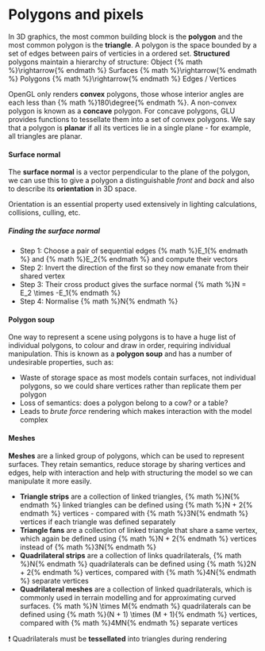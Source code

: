 # Polygons and pixels

In 3D graphics, the most common building block is the **polygon** and the most common polygon is the **triangle**. A polygon is the space bounded by a set of edges between pairs of verticies in a ordered set. **Structured** polygons maintain a hierarchy of structure: Object {% math %}\rightarrow{% endmath %} Surfaces {% math %}\rightarrow{% endmath %} Polygons {% math %}\rightarrow{% endmath %} Edges / Vertices

OpenGL only renders **convex** polygons, those whose interior angles are each less than {% math %}180\degree{% endmath %}. A non-convex polygon is known as a **concave** polygon. For concave polygons, GLU provides functions to tessellate them into a set of convex polygons. We say that a polygon is **planar** if all its vertices lie in a single plane - for example, all triangles are planar.

#### Surface normal
The **surface normal** is a vector perpendicular to the plane of the polygon, we can use this to give a polygon a distinguishable *front* and *back* and also to describe its **orientation** in 3D space.

Orientation is an essential property used extensively in lighting calculations, collisions, culling, etc.

##### Finding the surface normal
- Step 1: Choose a pair of sequential edges {% math %}E_1{% endmath %} and {% math %}E_2{% endmath %} and compute their vectors
- Step 2: Invert the direction of the first so they now emanate from their shared vertex
- Step 3: Their cross product gives the surface normal {% math %}N = E_2 \times -E_1{% endmath %}
- Step 4: Normalise {% math %}N{% endmath %}

#### Polygon soup
One way to represent a scene using polygons is to have a huge list of individual polygons, to colour and draw in order, requiring individual manipulation. This is known as a **polygon soup** and has a number of undesirable properties, such as:
- Waste of storage space as most models contain surfaces, not individual polygons, so we could share vertices rather than replicate them per polygon
- Loss of semantics: does a polygon belong to a cow? or a table?
- Leads to *brute force* rendering which makes interaction with the model complex

#### Meshes
**Meshes** are a linked group of polygons, which can be used to represent surfaces. They retain semantics, reduce storage by sharing vertices and edges, help with interaction and help with structuring the model so we can manipulate it more easily.

- **Triangle strips** are a collection of linked triangles, {% math %}N{% endmath %} linked triangles can be defined using {% math %}N + 2{% endmath %} vertices - compared with {% math %}3N{% endmath %} vertices if each triangle was defined separately
- **Triangle fans** are a collection of linked triangle that share a same vertex, which again be defined using {% math %}N + 2{% endmath %} vertices instead of {% math %}3N{% endmath %}
- **Quadrilateral strips** are a collection of links quadrilaterals, {% math %}N{% endmath %} quadrilaterals can be defined using {% math %}2N + 2{% endmath %} vertices, compared with {% math %}4N{% endmath %} separate vertices
- **Quadrilateral meshes** are a collection of linked quadrilaterals, which is commonly used in terrain modelling and for approximating curved surfaces. {% math %}N \times M{% endmath %} quadrilaterals can be defined using {% math %}(N + 1) \times (M + 1){% endmath %} vertices, compared with {% math %}4MN{% endmath %} separate vertices

:heavy_exclamation_mark: Quadrilaterals must be **tessellated** into triangles during rendering